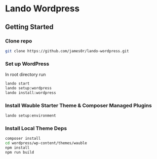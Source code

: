 # Lando Wordpress

## Getting Started

### Clone repo
```bash
git clone https://github.com/james0r/lando-wordpress.git
```

### Set up WordPress

In root directory run

```bash
lando start
lando setup:wordpress
lando install:wordpress
```

### Install Wauble Starter Theme & Composer Managed Plugins

```bash
lando setup:environment
```

### Install Local Theme Deps

```bash
composer install
cd wordpress/wp-content/themes/wauble
npm install
npm run build
```